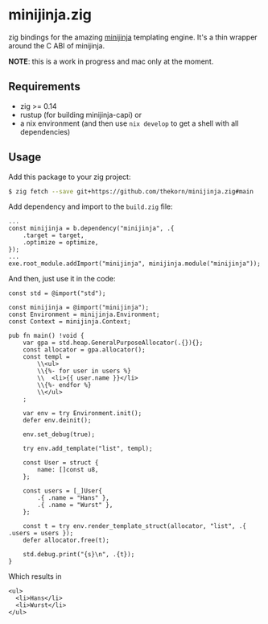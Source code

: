 # minijinja.zig

zig bindings for the amazing [minijinja](https://github.com/mitsuhiko/minijinja) templating engine.
It's a thin wrapper around the C ABI of minijinja.

**NOTE**: this is a work in progress and mac only at the moment.

## Requirements

- zig >= 0.14
- rustup (for building minijinja-capi) or
- a nix environment (and then use `nix develop` to get a shell with all dependencies)

## Usage

Add this package to your zig project:

```bash
$ zig fetch --save git+https://github.com/thekorn/minijinja.zig#main
```

Add dependency and import to the `build.zig` file:

```zig
...
const minijinja = b.dependency("minijinja", .{
    .target = target,
    .optimize = optimize,
});
...
exe.root_module.addImport("minijinja", minijinja.module("minijinja"));
```

And then, just use it in the code:

```zig
const std = @import("std");

const minijinja = @import("minijinja");
const Environment = minijinja.Environment;
const Context = minijinja.Context;

pub fn main() !void {
    var gpa = std.heap.GeneralPurposeAllocator(.{}){};
    const allocator = gpa.allocator();
    const templ =
        \\<ul>
        \\{%- for user in users %}
        \\  <li>{{ user.name }}</li>
        \\{%- endfor %}
        \\</ul>
    ;

    var env = try Environment.init();
    defer env.deinit();

    env.set_debug(true);

    try env.add_template("list", templ);

    const User = struct {
        name: []const u8,
    };

    const users = [_]User{
        .{ .name = "Hans" },
        .{ .name = "Wurst" },
    };

    const t = try env.render_template_struct(allocator, "list", .{ .users = users });
    defer allocator.free(t);

    std.debug.print("{s}\n", .{t});
}
```

Which results in

```
<ul>
  <li>Hans</li>
  <li>Wurst</li>
</ul>
```
